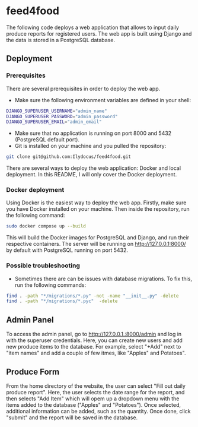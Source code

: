 # feed4food

The following code deploys a web application that allows to input daily produce reports for registered users. 
The web app is built using Django and the data is stored in a PostgreSQL database.

## Deployment

### Prerequisites

There are several prerequisites in order to deploy the web app. 
* Make sure the following environment variables are defined in your shell:
```bash
DJANGO_SUPERUSER_USERNAME="admin_name"
DJANGO_SUPERUSER_PASSWORD="admin_password"
DJANGO_SUPERUSER_EMAIL="admin_email"
```
* Make sure that no application is running on port 8000 and 5432 (PostgreSQL default port).
* Git is installed on your machine and you pulled the repository: 
```bash
git clone git@github.com:Ilydocus/feed4food.git
```


There are several ways to deploy the web application: Docker and local deployment.
In this README, I will only cover the Docker deployment.

### Docker deployment

Using Docker is the easiest way to deploy the web app.
Firstly, make sure you have Docker installed on your machine.
Then inside the repository, run the following command:
```bash
sudo docker compose up --build
```

This will build the Docker images for PostgreSQL and Django, and run their respective containers.
The server will be running on http://127.0.0.1:8000/ by default with PostgreSQL running on port 5432.

### Possible troubleshooting 
- Sometimes there are can be issues with database migrations.
To fix this, run the following commands:
```bash
find . -path "*/migrations/*.py" -not -name "__init__.py" -delete 
find . -path "*/migrations/*.pyc"  -delete
```

## Admin Panel

To access the admin panel, go to http://127.0.0.1.:8000/admin and log in with the superuser credentials.
Here, you can create new users and add new produce items to the database.
For example, select "+Add" next to "item names" and add a couple of few itmes, like "Apples" and Potatoes". 

## Produce Form

From the home directory of the website, the user can select "Fill out daily produce report". 
Here, the user selects the date range for the report, and then selects "Add Item" which will opem up a dropdown menu with the items added to the database ("Apples" and "Potatoes").
Once selected, additional information can be added, such as the quantity. 
Once done, click "submit" and the report will be saved in the database. 